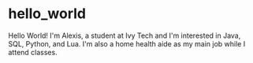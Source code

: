 # hello_world


Hello World! I'm Alexis, a student at Ivy Tech and I'm interested in Java, SQL, Python, and Lua. 
I'm also a home health aide as my main job while I attend classes.
